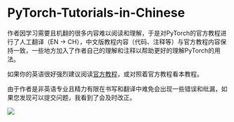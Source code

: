 # PyTorch-Tutorials-in-Chinese

作者因学习需要且机翻的很多内容难以阅读和理解，于是对PyTorch的官方教程进行了人工翻译（EN → CH），中文版教程内容（代码、注释等）与官方教程内容保持一致，一些地方加入了作者自己的理解和注释以帮助更好的理解PyTorch的用法。

如果你的英语很好强烈建议阅读[官方教程](https://pytorch.org/tutorials)，或对照着官方教程看本教程。

由于作者是非英语专业且精力有限在书写和翻译中难免会出现一些错误和纰漏，如果您发现可以提交问题，我看到了会及时改正。

![](https://pytorch.org/tutorials/_static/images/logo-dark.svg)
